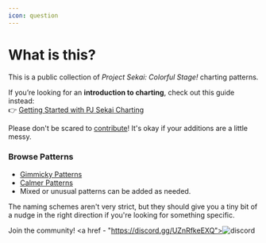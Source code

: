 ```yaml
---
icon: question
---
```


# What is this?

This is a public collection of _Project Sekai: Colorful Stage!_ charting patterns.

If you’re looking for an **introduction to charting**, check out this guide instead:\
👉 [Getting Started with PJ Sekai Charting](https://sekai-guide.tootiejin.com/getting-started/start-here)

Please don't be scared to [contribute](https://mmwpatterns.gitbook.io/mmwpatterns/info/how-can-i-contribute)! It's okay if your additions are a little messy.

### Browse Patterns

* [Gimmicky Patterns](https://mmwpatterns.gitbook.io/mmwpatterns/gimmicks/)
* [Calmer Patterns](https://mmwpatterns.gitbook.io/mmwpatterns/basic/)
* Mixed or unusual patterns can be added as needed.

The naming schemes aren't very strict, but they should give you a tiny bit of a nudge in the right direction if you're looking for something specific.



Join the community! 
<a href - "https://discord.gg/UZnRfkeEXQ"><img src = "https://cdn.prod.website-files.com/6257adef93867e50d84d30e2/67d00cf7266d2c75571aebde_Example.svg" alt = "discord"></a>
